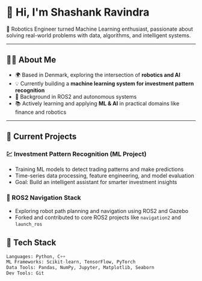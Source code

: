# 👋 Hi, I'm Shashank Ravindra

🚀 Robotics Engineer turned Machine Learning enthusiast, passionate about solving real-world problems with data, algorithms, and intelligent systems.

---

## 👨‍💻 About Me

- 🌍 Based in Denmark, exploring the intersection of **robotics and AI**
- 💡 Currently building a **machine learning system for investment pattern recognition**
- 🤖 Background in ROS2 and autonomous systems
- 📚 Actively learning and applying **ML & AI** in practical domains like finance and robotics

---

## 🔭 Current Projects

### 💹 Investment Pattern Recognition (ML Project)
- Training ML models to detect trading patterns and make predictions
- Time-series data processing, feature engineering, and model evaluation
- Goal: Build an intelligent assistant for smarter investment insights

### 🤖 ROS2 Navigation Stack
- Exploring robot path planning and navigation using ROS2 and Gazebo
- Forked and contributed to core ROS2 projects like `navigation2` and `launch_ros`

## 🧰 Tech Stack

```python
Languages: Python, C++
ML Frameworks: Scikit-learn, TensorFlow, PyTorch
Data Tools: Pandas, NumPy, Jupyter, Matplotlib, Seaborn
Dev Tools: Git
